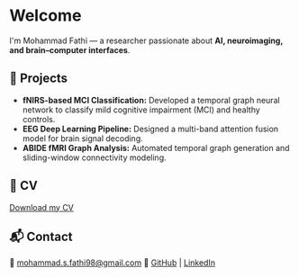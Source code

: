 # Welcome 

I'm Mohammad Fathi — a researcher passionate about **AI, neuroimaging, and brain–computer interfaces**.

## 🔬 Projects
- **fNIRS-based MCI Classification:** Developed a temporal graph neural network to classify mild cognitive impairment (MCI) and healthy controls.
- **EEG Deep Learning Pipeline:** Designed a multi-band attention fusion model for brain signal decoding.
- **ABIDE fMRI Graph Analysis:** Automated temporal graph generation and sliding-window connectivity modeling.

## 📄 CV
[Download my CV](https://github.com/phat-hee/phat-hee.github.io/blob/main/Mohammad_Fathi_CV_oct.pdf)

## 📬 Contact
📧 mohammad.s.fathi98@gmail.com
🔗 [GitHub](https://github.com/phat-hee) | [LinkedIn](https://linkedin.com/in/mohammad-fathi98)

